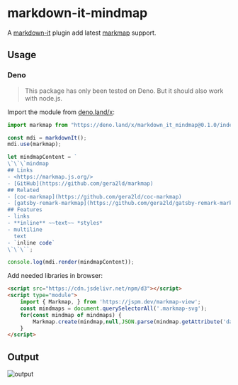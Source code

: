 # markdown-it-mindmap

A [markdown-it](https://github.com/markdown-it/markdown-it) plugin add latest [markmap](https://markmap.js.org/) support.

## Usage

### Deno

> This package has only been tested on Deno. But it should also work with node.js.

Import the module from [deno.land/x](https://deno.land/x/markdown_it_mindmap@0.1.0):

``` js
import markmap from "https://deno.land/x/markdown_it_mindmap@0.1.0/index.js"

const mdi = markdownIt();
mdi.use(markmap);

let mindmapContent = `
\`\`\`mindmap
## Links
- <https://markmap.js.org/>
- [GitHub](https://github.com/gera2ld/markmap)
## Related
- [coc-markmap](https://github.com/gera2ld/coc-markmap)
- [gatsby-remark-markmap](https://github.com/gera2ld/gatsby-remark-markmap)
## Features
- links
- **inline** ~~text~~ *styles*
- multiline
  text
- `inline code`
\`\`\``;

console.log(mdi.render(mindmapContent));
```

Add needed libraries in browser:

``` html
<script src="https://cdn.jsdelivr.net/npm/d3"></script>
<script type="module">
    import { Markmap, } from 'https://jspm.dev/markmap-view';
    const mindmaps = document.querySelectorAll('.markmap-svg');
    for(const mindmap of mindmaps) {
        Markmap.create(mindmap,null,JSON.parse(mindmap.getAttribute('data-json')));
    }
</script>
```

## Output

![output](https://res.cloudinary.com/neroblackstone/image/upload/v1634449419/markdown-it-mindmap_hpsv9q.png)
